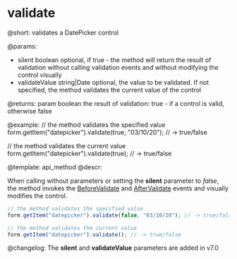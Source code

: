 validate
=============

@short: validates a DatePicker control
 
@params:
- silent    boolean     optional, if true - the method will return the result of validation without calling validation events and without modifying the control visually
- validateValue     string|Date     optional, the value to be validated. If not specified, the method validates the current value of the control

@returns:
param   boolean     the result of validation: true - if a control is valid, otherwise false

@example:
// the method validates the specified value
form.getItem("datepicker").validate(true, "03/10/20"); // -> true/false

// the method validates the current value
form.getItem("datepicker").validate(true); // -> true/false


@template: api_method
@descr:

When calling without parameters or setting the **silent** parameter to *false*, the method invokes the [BeforeValidate](form/api/calendar/calendar_beforevalidate_event.md) and [AfterValidate](form/api/calendar/calendar_aftervalidate_event.md) events and visually modifies the control.

~~~js
// the method validates the specified value
form.getItem("datepicker").validate(false, "03/10/20"); // -> true/false

// the method validates the current value
form.getItem("datepicker").validate(); // -> true/false
~~~


@changelog: 
The **silent** and **validateValue** parameters are added in v7.0